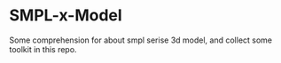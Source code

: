 # SMPL-x-Model
Some comprehension for about smpl serise 3d model, and collect some toolkit in this repo.
